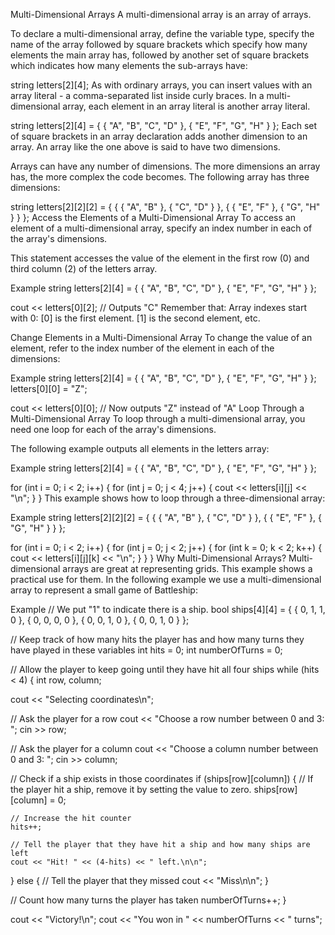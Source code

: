 Multi-Dimensional Arrays
A multi-dimensional array is an array of arrays.

To declare a multi-dimensional array, define the variable type, specify the name of the array followed by square brackets which specify how many elements the main array has, followed by another set of square brackets which indicates how many elements the sub-arrays have:

string letters[2][4];
As with ordinary arrays, you can insert values with an array literal - a comma-separated list inside curly braces. In a multi-dimensional array, each element in an array literal is another array literal.

string letters[2][4] = {
  { "A", "B", "C", "D" },
  { "E", "F", "G", "H" }
};
Each set of square brackets in an array declaration adds another dimension to an array. An array like the one above is said to have two dimensions.

Arrays can have any number of dimensions. The more dimensions an array has, the more complex the code becomes. The following array has three dimensions:

string letters[2][2][2] = {
  {
    { "A", "B" },
    { "C", "D" }
  },
  {
    { "E", "F" },
    { "G", "H" }
  }
};
Access the Elements of a Multi-Dimensional Array
To access an element of a multi-dimensional array, specify an index number in each of the array's dimensions.

This statement accesses the value of the element in the first row (0) and third column (2) of the letters array.

Example
string letters[2][4] = {
  { "A", "B", "C", "D" },
  { "E", "F", "G", "H" }
};

cout << letters[0][2];  // Outputs "C"
Remember that: Array indexes start with 0: [0] is the first element. [1] is the second element, etc.

Change Elements in a Multi-Dimensional Array
To change the value of an element, refer to the index number of the element in each of the dimensions:

Example
string letters[2][4] = {
  { "A", "B", "C", "D" },
  { "E", "F", "G", "H" }
};
letters[0][0] = "Z";

cout << letters[0][0];  // Now outputs "Z" instead of "A"
Loop Through a Multi-Dimensional Array
To loop through a multi-dimensional array, you need one loop for each of the array's dimensions.

The following example outputs all elements in the letters array:

Example
string letters[2][4] = {
  { "A", "B", "C", "D" },
  { "E", "F", "G", "H" }
};

for (int i = 0; i < 2; i++) {
  for (int j = 0; j < 4; j++) {
    cout << letters[i][j] << "\n";
  }
}
This example shows how to loop through a three-dimensional array:

Example
string letters[2][2][2] = {
  {
    { "A", "B" },
    { "C", "D" }
  },
  {
    { "E", "F" },
    { "G", "H" }
  }
};

for (int i = 0; i < 2; i++) {
  for (int j = 0; j < 2; j++) {
    for (int k = 0; k < 2; k++) {
      cout << letters[i][j][k] << "\n";
    }
  }
}
Why Multi-Dimensional Arrays?
Multi-dimensional arrays are great at representing grids. This example shows a practical use for them. In the following example we use a multi-dimensional array to represent a small game of Battleship:

Example
// We put "1" to indicate there is a ship.
bool ships[4][4] = {
  { 0, 1, 1, 0 },
  { 0, 0, 0, 0 },
  { 0, 0, 1, 0 },
  { 0, 0, 1, 0 }
};

// Keep track of how many hits the player has and how many turns they have played in these variables
int hits = 0;
int numberOfTurns = 0;

// Allow the player to keep going until they have hit all four ships
while (hits < 4) {
  int row, column;

  cout << "Selecting coordinates\n";

  // Ask the player for a row
  cout << "Choose a row number between 0 and 3: ";
  cin >> row;

  // Ask the player for a column
  cout << "Choose a column number between 0 and 3: ";
  cin >> column;

  // Check if a ship exists in those coordinates
  if (ships[row][column]) {
    // If the player hit a ship, remove it by setting the value to zero.
    ships[row][column] = 0;

    // Increase the hit counter
    hits++;

    // Tell the player that they have hit a ship and how many ships are left
    cout << "Hit! " << (4-hits) << " left.\n\n";
  } else {
    // Tell the player that they missed
    cout << "Miss\n\n";
  }

  // Count how many turns the player has taken
  numberOfTurns++;
}

cout << "Victory!\n";
cout << "You won in " << numberOfTurns << " turns";